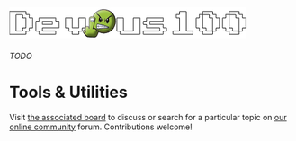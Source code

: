 <img src="/devious100.png" alt="Devious100.com" title="Devious100" width="420" height="55" />

###### TODO

# Tools & Utilities

Visit [the associated board](https://devious100.com/forum/base/tools) to discuss or search for a particular topic on [our online community](https://devious100.com) forum. Contributions welcome!